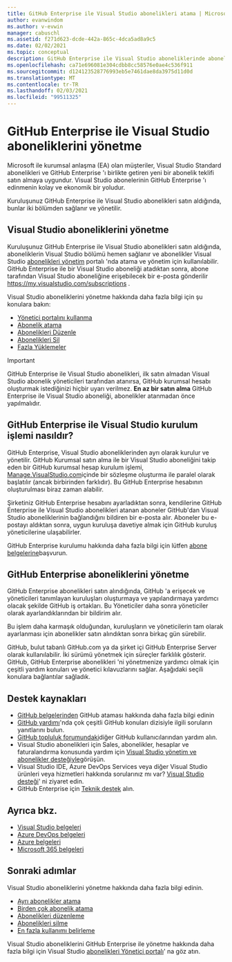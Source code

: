 ```yaml
---
title: GitHub Enterprise ile Visual Studio abonelikleri atama | Microsoft Docs
author: evanwindom
ms.author: v-evwin
manager: cabuschl
ms.assetid: f271d623-dcde-442a-865c-4dca5ad8a9c5
ms.date: 02/02/2021
ms.topic: conceptual
description: GitHub Enterprise ile Visual Studio aboneliklerinde abonelikleri yönetme
ms.openlocfilehash: ca71e696081e304cdbb8cc58576e0ae4c536f911
ms.sourcegitcommit: d124123528776993eb5e7461dae8da3975d11d0d
ms.translationtype: MT
ms.contentlocale: tr-TR
ms.lasthandoff: 02/03/2021
ms.locfileid: "99511325"
---
```

# <a name="manage-visual-studio-subscriptions-with-github-enterprise"></a>GitHub Enterprise ile Visual Studio aboneliklerini yönetme
Microsoft ile kurumsal anlaşma (EA) olan müşteriler, Visual Studio Standard abonelikleri ve GitHub Enterprise 'ı birlikte getiren yeni bir abonelik teklifi satın almaya uygundur. Visual Studio abonelerinin GitHub Enterprise 'ı edinmenin kolay ve ekonomik bir yoludur. 

Kuruluşunuz GitHub Enterprise ile Visual Studio abonelikleri satın aldığında, bunlar iki bölümden sağlanır ve yönetilir.

## <a name="manage-visual-studio-subscriptions"></a>Visual Studio aboneliklerini yönetme
Kuruluşunuz GitHub Enterprise ile Visual Studio abonelikleri satın aldığında, aboneliklerin Visual Studio bölümü hemen sağlanır ve abonelikler Visual Studio [abonelikleri yönetim](https://manage.visualstudio.com) portalı 'nda atama ve yönetim için kullanılabilir. GitHub Enterprise ile bir Visual Studio aboneliği atadıktan sonra, abone tarafından Visual Studio aboneliğine erişebilecek bir e-posta gönderilir <https://my.visualstudio.com/subscriptions> .

Visual Studio aboneliklerini yönetme hakkında daha fazla bilgi için şu konulara bakın:
- [Yönetici portalını kullanma](using-admin-portal.md)
- [Abonelik atama](assign-license.md)
- [Abonelikleri Düzenle](edit-license.md)
- [Abonelikleri Sil](delete-license.md)
- [Fazla Yüklemeler](handle-overclaimed-license.md)

> [!Important]
> GitHub Enterprise ile Visual Studio abonelikleri, ilk satın almadan Visual Studio abonelik yöneticileri tarafından atanırsa, GitHub kurumsal hesabı oluşturmak istediğinizi hiçbir uyarı verilmez.  **En az bir satın alma** GitHub Enterprise ile Visual Studio aboneliği, abonelikler atanmadan önce yapılmalıdır.

## <a name="what-is-the-visual-studio-with-github-enterprise-setup-process"></a>GitHub Enterprise ile Visual Studio kurulum işlemi nasıldır?
GitHub Enterprise, Visual Studio aboneliklerinden ayrı olarak kurulur ve yönetilir. GitHub Kurumsal satın alma ile bir Visual Studio aboneliğini takip eden bir GitHub kurumsal hesap kurulum işlemi, [Manage.VisualStudio.com](https://manage.visualstudio.com)içinde bir sözleşme oluşturma ile paralel olarak başlatılır (ancak birbirinden farklıdır). Bu GitHub Enterprise hesabının oluşturulması biraz zaman alabilir. 

Şirketiniz GitHub Enterprise hesabını ayarladıktan sonra, kendilerine GitHub Enterprise ile Visual Studio abonelikleri atanan aboneler GitHub'dan Visual Studio aboneliklerinin bağlandığını bildiren bir e-posta alır. Aboneler bu e-postayı aldıktan sonra, uygun kuruluşa davetiye almak için GitHub kuruluş yöneticilerine ulaşabilirler.

GitHub Enterprise kurulumu hakkında daha fazla bilgi için lütfen [abone belgelerine](access-github.md)başvurun.   

## <a name="manage-github-enterprise-subscriptions"></a>GitHub Enterprise aboneliklerini yönetme
GitHub Enterprise abonelikleri satın alındığında, GitHub 'a erişecek ve yöneticileri tanımlayan kuruluşları oluşturmaya ve yapılandırmaya yardımcı olacak şekilde GitHub iş ortakları.  Bu Yöneticiler daha sonra yöneticiler olarak ayarlandıklarından bir bildirim alır.  

Bu işlem daha karmaşık olduğundan, kuruluşların ve yöneticilerin tam olarak ayarlanması için abonelikler satın alındıktan sonra birkaç gün sürebilir.

GitHub, bulut tabanlı GitHub.com ya da şirket içi GitHub Enterprise Server olarak kullanılabilir.  İki sürümü yönetmek için süreçler farklılık gösterir.  GitHub, GitHub Enterprise abonelikleri 'ni yönetmenize yardımcı olmak için çeşitli yardım konuları ve yönetici kılavuzlarını sağlar.  Aşağıdaki seçili konulara bağlantılar sağladık.  

## <a name="support-resources"></a>Destek kaynakları

- [GitHub belgelerinden](https://docs.github.com/en/github/setting-up-and-managing-your-enterprise-account/managing-licenses-for-the-github-enterprise-and-visual-studio-bundle) GitHub ataması hakkında daha fazla bilgi edinin
- [GitHub yardımı](https://help.github.com/en)'nda çok çeşitli GitHub konuları dizisiyle ilgili soruların yanıtlarını bulun.
- [GitHub topluluk forumundaki](https://github.community/)diğer GitHub kullanıcılarından yardım alın.
- Visual Studio abonelikleri için Sales, abonelikler, hesaplar ve faturalandırma konusunda yardım için [Visual Studio yönetim ve abonelikler desteğiyle](https://my.visualstudio.com/gethelp)görüşün.
- Visual Studio IDE, Azure DevOps Services veya diğer Visual Studio ürünleri veya hizmetleri hakkında sorularınız mı var?  [Visual Studio desteği](https://visualstudio.microsoft.com/support/)' ni ziyaret edin.
- GitHub Enterprise için [Teknik destek](https://support.microsoft.com/supportforbusiness/productselection?sapId=b77fe80f-5417-80bd-4b2a-275cf0018c24) alın.   

## <a name="see-also"></a>Ayrıca bkz.

- [Visual Studio belgeleri](/visualstudio/)
- [Azure DevOps belgeleri](/azure/devops/)
- [Azure belgeleri](/azure/)
- [Microsoft 365 belgeleri](/microsoft-365/)

## <a name="next-steps"></a>Sonraki adımlar

Visual Studio aboneliklerini yönetme hakkında daha fazla bilgi edinin.
- [Ayrı abonelikler atama](assign-license.md)
- [Birden çok abonelik atama](assign-license-bulk.md)
- [Abonelikleri düzenleme](edit-license.md)
- [Abonelikleri silme](delete-license.md)
- [En fazla kullanımı belirleme](maximum-usage.md)

Visual Studio aboneliklerini GitHub Enterprise ile yönetme hakkında daha fazla bilgi için Visual Studio [abonelikleri Yönetici portalı](https://visualstudio.microsoft.com/subscriptions-administration/)' na göz atın.